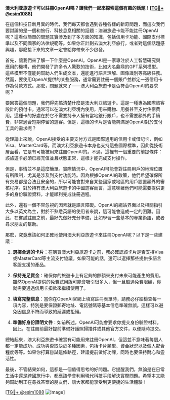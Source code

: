 **澳大利亚旅遊卡可以註冊OpenAI嗎？讓我們一起來探索這個有趣的話題！[[TG💪+ @esim1088](https://t.me/s/esim1088)]**

在這個科技日新月異的時代，我們每天都會遇到各種各樣的新奇問題，而這次我們要討論的是一個和旅行、科技息息相關的話題：澳洲旅遊卡能不能註冊OpenAI呢？這看似簡單的問題其實涉及到了多方面的知識，包括信用卡功能、國際支付標準以及不同國家的法律規範等。如果你正計劃去澳大利亞旅行，或者對這個話題感興趣，那麼接下來的文章一定會給你帶來不少啟發。

首先，讓我們來了解一下什麼是OpenAI。OpenAI是一家專注於人工智慧研究與應用的機構，他們開發了許多令人驚歎的技術，比如大名鼎鼎的GPT系列模型。這些模型不僅能夠幫助人們生成文本，還能進行語言理解、圖像識別等高級任務。然而，要使用OpenAI提供的某些服務，通常需要註冊一個賬戶並綁定一張信用卡作為付款方式。那麼，問題就來了——澳大利亞旅遊卡是否符合OpenAI的要求呢？

要回答這個問題，我們得先搞清楚什麼是澳大利亞旅遊卡。這是一種專為國際旅客設計的預付卡，通常可以在澳大利亞境內使用，用來購物、用餐甚至支付住宿費用。這種卡的好處在於它不需要持卡人擁有當地銀行賬戶，也不需要額外的手續費，非常適合短期停留的遊客。但是，這樣的卡片是否能夠滿足OpenAI對於支付工具的需求呢？

從理論上來說，OpenAI接受的主要支付方式是國際通用的信用卡或借記卡，例如Visa、MasterCard等。而澳大利亞旅遊卡本身也支持這些國際標準，因此從技術層面看，它是有可能被用來註冊OpenAI的。不過，這裡有一個重要的前提條件：該旅遊卡必須已經充值並且狀態正常，這樣才能完成支付操作。

但是，事情並不是這麼簡單。實際情況中，OpenAI可能會對註冊用戶的地理位置有所限制，尤其是涉及到支付功能時。因為根據OpenAI的政策，他們希望確保所有交易都是合法且安全的，所以可能會對來自某些國家或地區的用戶設置額外的審核程序。對於持有澳大利亞旅遊卡的中國遊客而言，這意味著他們可能需要提供更多的身份驗證資料，才能順利完成註冊過程。

此外，還有一個不容忽視的因素就是語言障礙。OpenAI的網站界面以及相關指引大多以英文為主，對於不熟悉英語的使用者來說，這可能會造成一定的困難。因此，在嘗試註冊之前，最好先做好充分準備，比如學習一些基本的專業術語，或者尋求朋友的幫助。

那麼，究竟應該如何正確地使用澳大利亞旅遊卡來註冊OpenAI呢？以下是一些建議：

1. **選擇合適的卡片**：在購買澳大利亞旅遊卡之前，務必確認該卡片是否支持Visa或MasterCard等主流支付協議。如果可能的話，還可以選擇那些提供多語言客服支援的產品。

2. **保持充足資金**：確保你的旅遊卡上有足夠的餘額來支付未來可能產生的費用。雖然OpenAI提供的免費試用版可能會吸引很多人，但一旦超過免費限額，你就需要通過信用卡扣款來繼續使用了。

3. **填寫完整信息**：當你在OpenAI官網上填寫註冊表單時，請務必仔細檢查每一項內容，特別是要保證郵寄地址、電話號碼等基本信息準確無誤。這樣可以避免因信息不符而導致的延遲或拒絕。

4. **準備好身份證明文件**：如前所述，OpenAI可能會要求你提交身份驗證材料。因此，在註冊前最好提前準備好護照掃描件或其他官方文件，以便隨時提交。

總結起來，澳大利亞旅遊卡確實有可能用來註冊OpenAI，但這並不意味著每個人都一定能成功。成功與否取決於多種因素，包括卡片類型、資金狀況以及個人配合程度等等。如果你打算嘗試這條路徑，建議提前做好功課，同時也要保持耐心和靈活性。

最後，不管結果如何，這都是一個值得思考的好問題。它提醒我們，無論是在日常生活中還是跨國旅行中，都應該學會利用現代科技手段解決實際問題。希望本文能夠幫助到正在尋找答案的朋友們，讓大家都能享受到更便捷的生活體驗！

[[TG💪+ @esim1088](https://t.me/s/esim1088) ![Image](https://i.postimg.cc/4NQfJmqS/Snipaste-2025-05-13-00-14-12.png)]